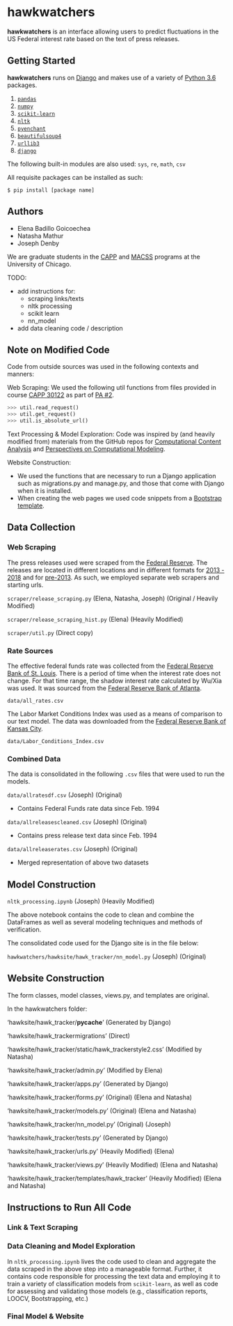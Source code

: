 # hawkwatchers

__hawkwatchers__ is an interface allowing users to predict fluctuations in the US Federal interest rate based on the text of press releases.

## Getting Started
__hawkwatchers__ runs on [Django](https://www.djangoproject.com/) and makes use of a variety of [Python 3.6](https://docs.python.org/3/) packages.

1. [`pandas`](https://pandas.pydata.org/)
2. [`numpy`](http://www.numpy.org/)
3. [`scikit-learn`](http://scikit-learn.org/)
4. [`nltk`](http://www.nltk.org/)
5. [`pyenchant`](https://github.com/rfk/pyenchant)
6. [`beautifulsoup4`](https://pypi.python.org/pypi/beautifulsoup4)
7. [`urllib3`](https://urllib3.readthedocs.io/en/latest/)
8. [`django`](https://www.djangoproject.com/)

The following built-in modules are also used: `sys`, `re`, `math`, `csv`

All requisite packages can be installed as such:
```
$ pip install [package name]
```


## Authors
- Elena Badillo Goicoechea
- Natasha Mathur
- Joseph Denby

We are graduate students in the [CAPP](https://capp.uchicago.edu/) and [MACSS](https://macss.uchicago.edu/) programs at the University of Chicago. 

TODO:

- add instructions for:
    + scraping links/texts
    + nltk processing
    + scikit learn
    + nn_model
- add data cleaning code / description 

## Note on Modified Code

Code from outside sources was used in the following contexts and manners:

Web Scraping: We used the following util functions from files provided in course [CAPP 30122](https://classes.cs.uchicago.edu/archive/2018/winter/30122-1/index.html) as part of [PA #2](https://classes.cs.uchicago.edu/archive/2018/winter/30122-1/pa/pa2/index.html).
```python
>>> util.read_request()
>>> util.get_request()
>>> util.is_absolute_url()
```

 
Text Processing & Model Exploration: Code was inspired by (and heavily modified from) materials from the GitHub repos for [Computational Content Analysis](https://github.com/Computational-Content-Analysis-2018/Content-Analysis) and [Perspectives on Computational Modeling](https://github.com/UC-MACSS/persp-model_W18). 

Website Construction:
 - We used the functions that are necessary to run a Django application such as migrations.py and manage.py, and those that come with Django when it is installed. 
 - When creating the web pages we used code snippets from a [Bootstrap template](https://getbootstrap.com/docs/4.0/examples/cover/). 


## Data Collection

### Web Scraping

The press releases used were scraped from the [Federal Reserve](https://www.federalreserve.gov/default.htm). The releases are located in different locations and in different formats for [2013 - 2018](https://www.federalreserve.gov/monetarypolicy/fomccalendars.htm) and for [pre-2013](https://www.federalreserve.gov/monetarypolicy/fomc_historical_year.htm). As such, we employed separate web scrapers and starting urls. 

`scraper/release_scraping.py` (Elena, Natasha, Joseph) (Original / Heavily Modified)

`scraper/release_scraping_hist.py` (Elena) (Heavily Modified)


`scraper/util.py` (Direct copy)

### Rate Sources

The effective federal funds rate was collected from the [Federal Reserve Bank of St. Louis](https://fred.stlouisfed.org/series/FEDFUNDS). There is a period of time when the interest rate does not change. For that time range, the shadow interest rate calculated by Wu/Xia was used. It was sourced from the [Federal Reserve Bank of Atlanta](https://www.frbatlanta.org/cqer/research/shadow_rate.aspx?panel=1
).

`data/all_rates.csv`


The Labor Market Conditions Index was used as a means of comparison to our text model. The data was downloaded from the [Federal 
Reserve Bank of Kansas City](https://www.kansascityfed.org/research/indicatorsdata/lmci). 

`data/Labor_Conditions_Index.csv` 



### Combined Data

The data is consolidated in the following `.csv` files that were used to run the models. 

`data/allratesdf.csv` (Joseph) (Original)
- Contains Federal Funds rate data since Feb. 1994

`data/allreleasescleaned.csv` (Joseph) (Original)
- Contains press release text data since Feb. 1994

`data/allreleaserates.csv` (Joseph) (Original)
- Merged representation of above two datasets

## Model Construction

`nltk_processing.ipynb` (Joseph) (Heavily Modified)

The above notebook contains the code to clean and combine the DataFrames as well as several modeling techniques and methods of verification. 

The consolidated code used for the Django site is in the file below:

`hawkwatchers/hawksite/hawk_tracker/nn_model.py`  (Joseph) (Original)

## Website Construction

The form classes, model classes, views.py, and templates are original. 

In the hawkwatchers folder:

‘hawksite/hawk_tracker/__pycache__’ (Generated by Django)

‘hawksite/hawk_trackermigrations’ (Direct)

‘hawksite/hawk_tracker/static/hawk_trackerstyle2.css’ (Modified by Natasha)

‘hawksite/hawk_tracker/admin.py’ (Modified by Elena)

‘hawksite/hawk_tracker/apps.py’ (Generated by Django)

‘hawksite/hawk_tracker/forms.py’ (Original) (Elena and Natasha)

‘hawksite/hawk_tracker/models.py’ (Original) (Elena and Natasha)

‘hawksite/hawk_tracker/nn_model.py’ (Original) (Joseph)

‘hawksite/hawk_tracker/tests.py’ (Generated by Django)

‘hawksite/hawk_tracker/urls.py’ (Heavily Modified) (Elena)

‘hawksite/hawk_tracker/views.py’ (Heavily Modified) (Elena and Natasha)

‘hawksite/hawk_tracker/templates/hawk_tracker’ (Heavily Modified) (Elena and Natasha)

## Instructions to Run All Code
### Link & Text Scraping

### Data Cleaning and Model Exploration
In `nltk_processing.ipynb` lives the code used to clean and aggregate the data scraped in the above step into a manageable format. Further, it contains code responsible for processing the text data and employing it to train a variety of classification models from `scikit-learn`, as well as code for assessing and validating those models (e.g., classification reports, LOOCV, Bootstrapping, etc.)

### Final Model & Website

